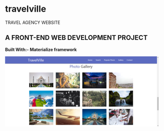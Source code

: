 # travelville
TRAVEL AGENCY WEBSITE 
<h2>A FRONT-END WEB DEVELOPMENT PROJECT</h2>
<p><b>Built With:- Materialize framework</b></p>
<a href="https://kunalbagnial.github.io/travelville/" target="_blank"><img src="screenshot.png" alt="live website"></a>

